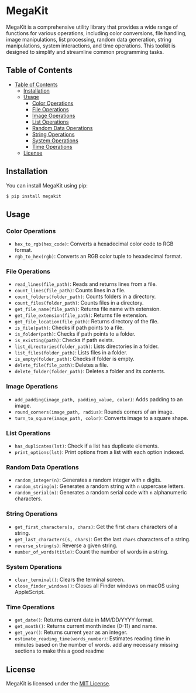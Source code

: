 # MegaKit

MegaKit is a comprehensive utility library that provides a wide range of functions for various operations, including color conversions, file handling, image manipulations, list processing, random data generation, string manipulations, system interactions, and time operations. This toolkit is designed to simplify and streamline common programming tasks.

## Table of Contents

- [Table of Contents](#table-of-contents)
  - [Installation](#installation)
  - [Usage](#usage)
    - [Color Operations](#color-operations)
    - [File Operations](#file-operations)
    - [Image Operations](#image-operations)
    - [List Operations](#list-operations)
    - [Random Data Operations](#random-data-operations)
    - [String Operations](#string-operations)
    - [System Operations](#system-operations)
    - [Time Operations](#time-operations)
  - [License](#license)

## Installation

You can install MegaKit using pip:

```bash
$ pip install megakit
```

## Usage

### Color Operations

- `hex_to_rgb(hex_code)`: Converts a hexadecimal color code to RGB format.
- `rgb_to_hex(rgb)`: Converts an RGB color tuple to hexadecimal format.

### File Operations

- `read_lines(file_path)`: Reads and returns lines from a file.
- `count_lines(file_path)`: Counts lines in a file.
- `count_folders(folder_path)`: Counts folders in a directory.
- `count_files(folder_path)`: Counts files in a directory.
- `get_file_name(file_path)`: Returns file name with extension.
- `get_file_extension(file_path)`: Returns file extension.
- `get_file_location(file_path)`: Returns directory of the file.
- `is_file(path)`: Checks if path points to a file.
- `is_folder(path)`: Checks if path points to a folder.
- `is_existing(path)`: Checks if path exists.
- `list_directories(folder_path)`: Lists directories in a folder.
- `list_files(folder_path)`: Lists files in a folder.
- `is_empty(folder_path)`: Checks if folder is empty.
- `delete_file(file_path)`: Deletes a file.
- `delete_folder(folder_path)`: Deletes a folder and its contents.

### Image Operations

- `add_padding(image_path, padding_value, color)`: Adds padding to an image.
- `round_corners(image_path, radius)`: Rounds corners of an image.
- `turn_to_square(image_path, color)`: Converts image to a square shape.

### List Operations

- `has_duplicates(lst)`: Check if a list has duplicate elements.
- `print_options(lst)`: Print options from a list with each option indexed.

### Random Data Operations

- `random_integer(n)`: Generates a random integer with `n` digits.
- `random_string(n)`: Generates a random string with `n` uppercase letters.
- `random_serial(n)`: Generates a random serial code with `n` alphanumeric characters.

### String Operations

- `get_first_characters(s, chars)`: Get the first `chars` characters of a string.
- `get_last_characters(s, chars)`: Get the last `chars` characters of a string.
- `reverse_string(s)`: Reverse a given string.
- `number_of_words(title)`: Count the number of words in a string.

### System Operations

- `clear_terminal()`: Clears the terminal screen.
- `close_finder_windows()`: Closes all Finder windows on macOS using AppleScript.

### Time Operations

- `get_date()`: Returns current date in MM/DD/YYYY format.
- `get_month()`: Returns current month index (0-11) and name.
- `get_year()`: Returns current year as an integer.
- `estimate_reading_time(words_number)`: Estimates reading time in minutes based on the number of words.
  add any necessary missing sections to make this a good readme

## License

MegaKit is licensed under the [MIT License](https://github.com/talalzeini/megakit/blob/master/LICENSE).
